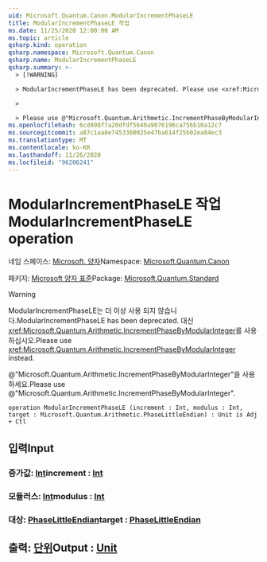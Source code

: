```yaml
---
uid: Microsoft.Quantum.Canon.ModularIncrementPhaseLE
title: ModularIncrementPhaseLE 작업
ms.date: 11/25/2020 12:00:00 AM
ms.topic: article
qsharp.kind: operation
qsharp.namespace: Microsoft.Quantum.Canon
qsharp.name: ModularIncrementPhaseLE
qsharp.summary: >-
  > [!WARNING]

  > ModularIncrementPhaseLE has been deprecated. Please use <xref:Microsoft.Quantum.Arithmetic.IncrementPhaseByModularInteger> instead.

  >

  > Please use @"Microsoft.Quantum.Arithmetic.IncrementPhaseByModularInteger".
ms.openlocfilehash: 6cd898f7a20dfdf5640a9076196ca756b10a12c7
ms.sourcegitcommit: a87c1aa8e7453360025e47ba614f25b02ea84ec3
ms.translationtype: MT
ms.contentlocale: ko-KR
ms.lasthandoff: 11/26/2020
ms.locfileid: "96206241"
---
```

# <a name="modularincrementphasele-operation"></a><span data-ttu-id="a51d9-102">ModularIncrementPhaseLE 작업</span><span class="sxs-lookup"><span data-stu-id="a51d9-102">ModularIncrementPhaseLE operation</span></span>

<span data-ttu-id="a51d9-103">네임 스페이스: [Microsoft. 양자](xref:Microsoft.Quantum.Canon)</span><span class="sxs-lookup"><span data-stu-id="a51d9-103">Namespace: [Microsoft.Quantum.Canon](xref:Microsoft.Quantum.Canon)</span></span>

<span data-ttu-id="a51d9-104">패키지: [Microsoft 양자 표준](https://nuget.org/packages/Microsoft.Quantum.Standard)</span><span class="sxs-lookup"><span data-stu-id="a51d9-104">Package: [Microsoft.Quantum.Standard](https://nuget.org/packages/Microsoft.Quantum.Standard)</span></span>


> [!WARNING]
> <span data-ttu-id="a51d9-105">ModularIncrementPhaseLE는 더 이상 사용 되지 않습니다.</span><span class="sxs-lookup"><span data-stu-id="a51d9-105">ModularIncrementPhaseLE has been deprecated.</span></span> <span data-ttu-id="a51d9-106">대신 <xref:Microsoft.Quantum.Arithmetic.IncrementPhaseByModularInteger>를 사용하십시오.</span><span class="sxs-lookup"><span data-stu-id="a51d9-106">Please use <xref:Microsoft.Quantum.Arithmetic.IncrementPhaseByModularInteger> instead.</span></span>
>
> <span data-ttu-id="a51d9-107">@"Microsoft.Quantum.Arithmetic.IncrementPhaseByModularInteger"을 사용하세요.</span><span class="sxs-lookup"><span data-stu-id="a51d9-107">Please use @"Microsoft.Quantum.Arithmetic.IncrementPhaseByModularInteger".</span></span>



```qsharp
operation ModularIncrementPhaseLE (increment : Int, modulus : Int, target : Microsoft.Quantum.Arithmetic.PhaseLittleEndian) : Unit is Adj + Ctl
```


## <a name="input"></a><span data-ttu-id="a51d9-108">입력</span><span class="sxs-lookup"><span data-stu-id="a51d9-108">Input</span></span>

### <a name="increment--int"></a><span data-ttu-id="a51d9-109">증가값: [Int](xref:microsoft.quantum.lang-ref.int)</span><span class="sxs-lookup"><span data-stu-id="a51d9-109">increment : [Int](xref:microsoft.quantum.lang-ref.int)</span></span>




### <a name="modulus--int"></a><span data-ttu-id="a51d9-110">모듈러스: [Int](xref:microsoft.quantum.lang-ref.int)</span><span class="sxs-lookup"><span data-stu-id="a51d9-110">modulus : [Int](xref:microsoft.quantum.lang-ref.int)</span></span>




### <a name="target--phaselittleendian"></a><span data-ttu-id="a51d9-111">대상: [PhaseLittleEndian](xref:Microsoft.Quantum.Arithmetic.PhaseLittleEndian)</span><span class="sxs-lookup"><span data-stu-id="a51d9-111">target : [PhaseLittleEndian](xref:Microsoft.Quantum.Arithmetic.PhaseLittleEndian)</span></span>





## <a name="output--unit"></a><span data-ttu-id="a51d9-112">출력: [단위](xref:microsoft.quantum.lang-ref.unit)</span><span class="sxs-lookup"><span data-stu-id="a51d9-112">Output : [Unit](xref:microsoft.quantum.lang-ref.unit)</span></span>

